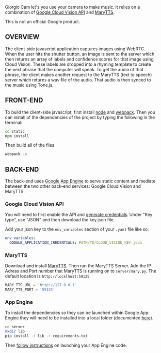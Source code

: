 Giorgio Cam let's you use your camera to make music. It relies on a combination of [Google Cloud Vision API](https://cloud.google.com/vision/) and [MaryTTS](https://github.com/marytts/marytts). 

This is not an official Google product.

## OVERVIEW

The client-side javascript application captures images using WebRTC. When the user hits the shutter button, an image is sent to the server which then returns an array of labels and confidence scores for that image using Cloud Vision. These labels are dropped into a rhyming template to create the next phrase that the computer will speak. To get the audio of that phrase, the client makes another request to the MaryTTS (text to speech) server which returns a wav file of the audio. That audio is then synced to the music using Tone.js.

## FRONT-END

To build the client-side javascript, first install [node](https://nodejs.org) and [webpack](https://webpack.github.io/). Then you can install of the dependencies of the project by typing the following in the terminal: 

```bash
cd static
npm install
```

Then build all of the files

```bash
webpack -p
```

## BACK-END

The back-end uses [Google App Engine](https://cloud.google.com/appengine/) to serve static content and mediate between the two other back-end services: Google Cloud Vision and MaryTTS. 

### Google Cloud Vision API

You will need to first enable the API and [generate credentials](https://cloud.google.com/vision/docs/common/auth). Under "Key type", use "JSON" and then download the key.json file. 

Add your json key to the `env_variables` section of your `.yaml` file like so:

```yaml
env_variables:
  GOOGLE_APPLICATION_CREDENTIALS: PATH/TO/CLOUD_VISION_KEY.json
```

### MaryTTS

Download and install [MaryTTS](https://github.com/marytts/marytts). Then run the MaryTTS Server. Add the IP Adress and Port number that MaryTTS is running on to `server/mary.py`. The default location is `http://localhost:59125`

```python
MARY_TTS_URL = 'http://127.0.0.1'
MARY_TTS_PORT = '59125'
```

### App Engine

To install the dependencies so they can be launched within Google App Engine they will need to be installed into a local folder (documented [here](https://cloud.google.com/appengine/docs/python/tools/using-libraries-python-27)).

```bash
cd server
mkdir lib
pip install -t lib -r requirements.txt
```

Then [follow instructions](https://cloud.google.com/appengine/docs/python/quickstart) on launching your App Engine code. 
